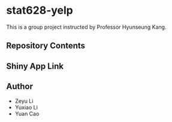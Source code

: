 # stat628-yelp
This is a group project instructed by Professor Hyunseung Kang.
## Repository Contents
## Shiny App Link
## Author
* Zeyu Li
* Yuxiao Li
* Yuan Cao
